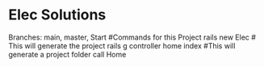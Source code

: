 # Elec Solutions
Branches: main, master, Start
#Commands for this Project
rails new Elec # This will  generate the project
rails g controller home index #This will generate a project folder call Home
